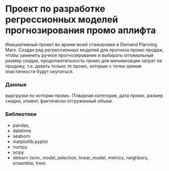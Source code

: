 # Проект по разработке регрессионных моделей прогнозирования промо аплифта

Инициативный проект во время моей стажировки в Demand Planning Mars. Создан ряд регрессионных моделей для прогноза промо продаж, чтобы заменить ручное прогнозирование и выбирать оптимальный размер скидки, продолжительность промо для минимизации затрат на продажу, т.е. давать только те промо, которые с точки зрения эластичности будут окупаться.

### Данные
выргрузки по истории промо.
(Товарная категория, дата промо, размер скидки, клиент, фактически отгруженный объем.
 
### Библиотеки
- pandas,
- datetime
- seaborn
- matplotlib.pyplot
- numpy
- scipy
- sklearn (svm, model_selection, linear_model, metrics, neighbors, ensemble, tree)
